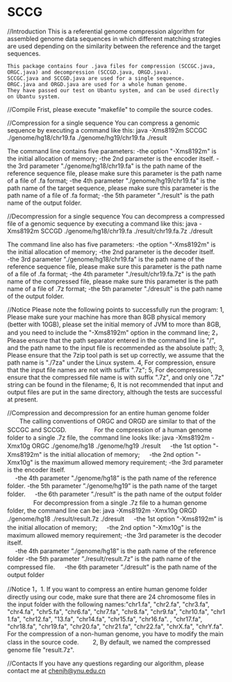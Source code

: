 # SCCG
//Introduction
    This is a referential genome compression algorithm for assembled genome data sequences in which different matching strategies are used depending on the similarity between the reference and the target sequences.

    This package contains four .java files for compression (SCCGC.java, ORGC.java) and decompression (SCCGD.java, ORGD.java).
    SCCGC.java and SCCGD.java are used for a single sequence.
    ORGC.java and ORGD.java are used for a whole human genome.
    They have passed our test on Ubantu system, and can be used directly on Ubantu system.

//Compile
    Frist, please execute "makefile" to compile the source codes.

//Compression for a single sequence
   You can compress a genomic sequence by executing a command like this:
java -Xms8192m SCCGC ./genome/hg18/chr19.fa ./genome/hg19/chr19.fa ./result

   The command line contains five parameters: 
   -the option "-Xms8192m" is the initial allocation of memory;
   -the 2nd parameter is the encoder itself.
   -the 3rd parameter "./genome/hg18/chr19.fa" is the path name of the reference sequence file, please make sure this parameter is the path name of a file of .fa format;
   -the 4th parameter "./genome/hg19/chr19.fa" is the path name of the target sequence, please make sure this parameter is the path name of a file of .fa format;
   -the 5th parameter "./result" is the path name of the output folder.

//Decompression for a single sequence
    You can decompress a compressed file of a genomic sequence by executing a command like this: 
java -Xms8192m SCCGD ./genome/hg18/chr19.fa ./result/chr19.fa.7z ./dresult
   
   The command line also has five parameters: 
   -the option "-Xms8192m" is the initial allocation of memory;
   -the 2nd parameter is the decoder itself.   
   -the 3rd parameter "./genome/hg18/chr19.fa" is the path name of the reference sequence file, please make sure this parameter is the path name of a file of .fa format;
   -the 4th parameter "./result/chr19.fa.7z" is the path name of the compressed file, please make sure this parameter is the path name of a file of .7z format;
   -the 5th parameter "./dresult" is the path name of the output folder.

//Notice
Please note the following points to successfully run the program:
	1, Please make sure your machine has more than 8GB physical memory (better with 10GB), please set the initial memory of JVM to more than 8GB, and you need to include the "-Xms8192m" option in the command line; 
	2，Please ensure that the path separator entered in the command line is "/", and the path name to the input file is recommended as the absolute path;
	3, Please ensure that the 7zip tool path is set up correctly, we assume that the path name is "./7za" under the Linux system. 
	4, For compression, ensure that the input file names are not with suffix ".7z";
	5, For decompression, ensure that the compressed file name is with suffix ".7z", and only one ".7z" string can be found in the filename;
	6, It is not recommended that input and output files are put in the same directory, although the tests are successful at present.

//Compression and decompression for an entire human genome folder
　　The calling conventions of ORGC and ORGD are similar to that of the SCCGC and SCCGD. 
　　
　　For the compression of a human genome folder to a single .7z file, the command line looks like:
java -Xms8192m -Xmx10g ORGC ./genome/hg18 ./genome/hg19 ./result
　  -the 1st option "-Xms8192m" is the initial allocation of memory;
　  -the 2nd option "-Xmx10g" is the maximum allowed memory requirement;
     -the 3rd parameter is the encoder itself.  
　  -the 4th parameter "./genome/hg18” is the path name of the reference folder.
     -the 5th parameter ”./genome/hg19” is the path name of the target folder.
　  -the 6th parameter ”./result” is the path name of the output folder
　　
　　For decompression from a single .7z file to a human genome folder, the command line can be: 
java -Xms8192m -Xmx10g ORGD ./genome/hg18 ./result/result.7z ./dresult
　  -the 1st option "-Xms8192m" is the initial allocation of memory;
　  -the 2nd option "-Xmx10g" is the maximum allowed memory requirement;
     -the 3rd parameter is the decoder itself.  
　  -the 4th parameter ”./genome/hg18” is the path name of the reference folder
     -the 5th parameter ”./result/result.7z” is the path name of the compressed file.
　  -the 6th parameter ”./dresult” is the path name of the output folder

//Notice
1，1. If you want to compress an entire human genome folder directly using our code, make sure that there are 24 chromosome files in the input folder with the following names:"chr1.fa", "chr2.fa", "chr3.fa", "chr4.fa", "chr5.fa", "chr6.fa", "chr7.fa", "chr8.fa", "chr9.fa", "chr10.fa", "chr1 1.fa", "chr12.fa", "13.fa", "chr14.fa", "chr15.fa", "chr16.fa". , "chr17.fa", "chr18.fa", "chr19.fa", "chr20.fa", "chr21.fa", "chr22.fa", "chrX.fa", "chrY.fa". For the compression of a non-human genome, you have to modify the main class in the source code.
　　2, By default, we named the compressed genome file "result.7z".

//Contacts
    If you have any questions regarding our algorithm, please contact me at chenjh@ynu.edu.cn

